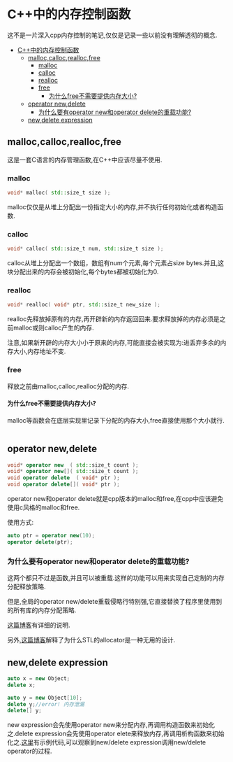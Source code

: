 # C++中的内存控制函数

这不是一片深入cpp内存控制的笔记,仅仅是记录一些以前没有理解透彻的概念.

<!-- TOC -->

- [C++中的内存控制函数](#c中的内存控制函数)
    - [malloc,calloc,realloc,free](#malloccallocreallocfree)
        - [malloc](#malloc)
        - [calloc](#calloc)
        - [realloc](#realloc)
        - [free](#free)
            - [为什么free不需要提供内存大小?](#为什么free不需要提供内存大小)
    - [operator new,delete](#operator-newdelete)
        - [为什么要有operator new和operator delete的重载功能?](#为什么要有operator-new和operator-delete的重载功能)
    - [new,delete expression](#newdelete-expression)

<!-- /TOC -->


## malloc,calloc,realloc,free

这是一套C语言的内存管理函数,在C++中应该尽量不使用.

### malloc

```cpp
void* malloc( std::size_t size );
```

malloc仅仅是从堆上分配出一份指定大小的内存,并不执行任何初始化或者构造函数.

### calloc

```cpp
void* calloc( std::size_t num, std::size_t size );
```

calloc从堆上分配出一个数组，数组有num个元素,每个元素占size bytes.并且,这块分配出来的内存会被初始化,每个bytes都被初始化为0.

### realloc

```cpp
void* realloc( void* ptr, std::size_t new_size );
```

realloc先释放掉原有的内存,再开辟新的内存返回回来.要求释放掉的内存必须是之前malloc或则calloc产生的内存.

注意,如果新开辟的内存大小小于原来的内存,可能直接会被实现为:进丢弃多余的内存大小,内存地址不变.

### free

释放之前由malloc,calloc,realloc分配的内存.

#### 为什么free不需要提供内存大小?

malloc等函数会在底层实现里记录下分配的内存大小,free直接使用那个大小就行.

```cpp
```

## operator new,delete

```cpp
void* operator new  ( std::size_t count );
void* operator new[]( std::size_t count );
void operator delete  ( void* ptr );
void operator delete[]( void* ptr );
```
operator new和operator delete就是cpp版本的malloc和free,在cpp中应该避免使用c风格的malloc和free.

使用方式:
```cpp
auto ptr = operator new(10);
operator delete(ptr);
```

### 为什么要有operator new和operator delete的重载功能?

这两个都只不过是函数,并且可以被重载.这样的功能可以用来实现自己定制的内存分配释放策略.

但是,全局的operator new/delete重载侵略行特别强,它直接替换了程序里使用到的所有库的内存分配策略.

[这篇博客](http://blog.csdn.net/solstice/article/details/6198937)有详细的说明.

另外,[这篇博客](http://blog.csdn.net/Solstice/article/details/4401382)解释了为什么STL的allocator是一种无用的设计.

## new,delete expression

```cpp
auto x = new Object;
delete x;

auto y = new Object[10];
delete y;//error! 内存泄漏
delete[] y;
```

new expression会先使用operator new来分配内存,再调用构造函数来初始化之.delete expression会先使用operator elete来释放内存,再调用析构函数来初始化之.[这里](./test.cpp)有示例代码,可以观察到new/delete expression调用new/delete operator的过程.

